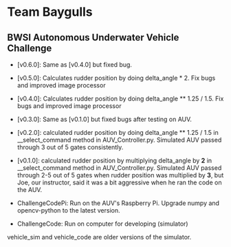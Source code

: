 # Team Baygulls
## BWSI Autonomous Underwater Vehicle Challenge
- [v0.6.0]: Same as [v0.4.0] but fixed bug.
- [v0.5.0]: Calculates rudder position by doing delta_angle * 2. Fix bugs and improved image processor
- [v0.4.0]: Calculates rudder position by doing delta_angle ** 1.25 / 1.5. Fix bugs and improved image processor
- [v0.3.0]: Same as [v0.1.0] but fixed bugs after testing on AUV.
- [v0.2.0]: calculated rudder position by doing delta_angle ** 1.25 / 1.5 in __select_command method in AUV_Controller.py. Simulated AUV passed through 3 out of 5 gates consistently.
- [v0.1.0]: calculated rudder position by multiplying delta_angle by **2** in __select_command method in AUV_Controller.py. Simulated AUV passed through 2-5 out of 5 gates when rudder position was multiplied by **3**, but Joe, our instructor, said it was a bit aggressive when he ran the code on the AUV.

- ChallengeCodePi: Run on the AUV's Raspberry Pi. Upgrade numpy and opencv-python to the latest version.
- ChallengeCode: Run on computer for developing (simulator)

vehicle_sim and vehicle_code are older versions of the simulator.
